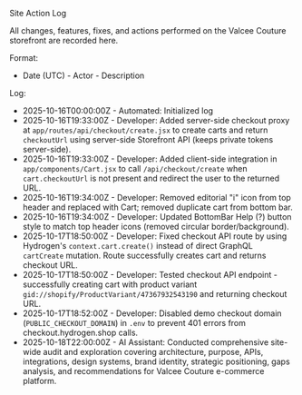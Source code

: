 Site Action Log

All changes, features, fixes, and actions performed on the Valcee Couture storefront are recorded here.

Format:
- Date (UTC) - Actor - Description

Log:
- 2025-10-16T00:00:00Z - Automated: Initialized log
- 2025-10-16T19:33:00Z - Developer: Added server-side checkout proxy at `app/routes/api/checkout/create.jsx` to create carts and return `checkoutUrl` using server-side Storefront API (keeps private tokens server-side).
- 2025-10-16T19:33:00Z - Developer: Added client-side integration in `app/components/Cart.jsx` to call `/api/checkout/create` when `cart.checkoutUrl` is not present and redirect the user to the returned URL.
- 2025-10-16T19:34:00Z - Developer: Removed editorial "i" icon from top header and replaced with Cart; removed duplicate cart from bottom bar.
- 2025-10-16T19:34:00Z - Developer: Updated BottomBar Help (?) button style to match top header icons (removed circular border/background).
- 2025-10-17T18:50:00Z - Developer: Fixed checkout API route by using Hydrogen's `context.cart.create()` instead of direct GraphQL `cartCreate` mutation. Route successfully creates cart and returns checkout URL.
- 2025-10-17T18:50:00Z - Developer: Tested checkout API endpoint - successfully creating cart with product variant `gid://shopify/ProductVariant/47367932543190` and returning checkout URL.
- 2025-10-17T18:52:00Z - Developer: Disabled demo checkout domain (`PUBLIC_CHECKOUT_DOMAIN`) in `.env` to prevent 401 errors from checkout.hydrogen.shop calls.
- 2025-10-18T22:00:00Z - AI Assistant: Conducted comprehensive site-wide audit and exploration covering architecture, purpose, APIs, integrations, design systems, brand identity, strategic positioning, gaps analysis, and recommendations for Valcee Couture e-commerce platform.
